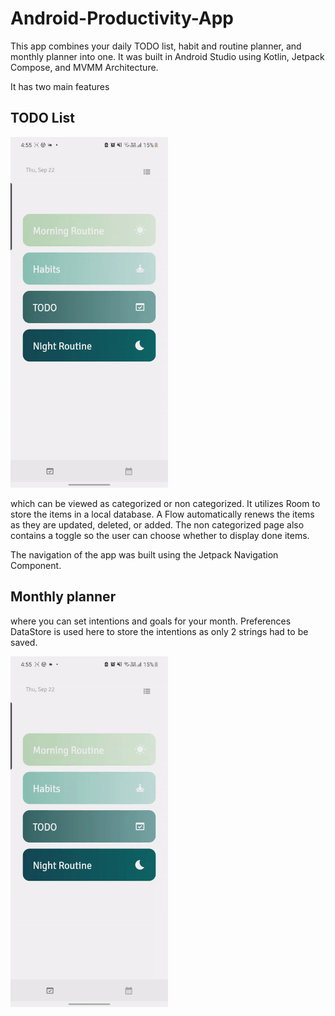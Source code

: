 # Android-Productivity-App

This app combines your daily TODO list, habit and routine planner, and monthly planner into one. It was
built in Android Studio using Kotlin, Jetpack Compose, and MVMM Architecture.

It has two main features 

## TODO List

<img
  src="TODO-gif.gif"
  alt="TODO preview of app"
  style="display: inline-block; margin: 0 auto; max-width: 50%">

which can be viewed as categorized or non categorized. It utilizes Room to store the items in a local database. A Flow automatically 
renews the items as they are updated, deleted, or added. The non categorized page also contains a toggle so the user can choose whether to
display done items.


The navigation of the app was built using the Jetpack Navigation Component. 


## Monthly planner 

where you can set intentions and goals for your month. Preferences DataStore is used here to store the 
intentions as only 2 strings had to be saved.

<img
  src="monthly-gif.gif"
  alt="monthly preview of app"
  style="display: inline-block; margin: 0 auto; max-width: 50%">

